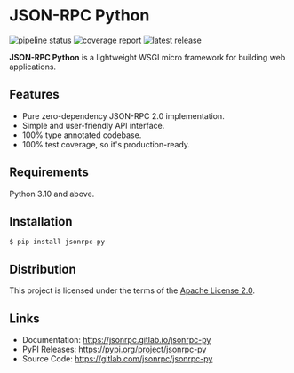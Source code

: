 JSON-RPC Python
===============
[![pipeline status][pipeline]][homepage]
[![coverage report][coverage]][homepage]
[![latest release][version]][pypi]

**JSON-RPC Python** is a lightweight WSGI micro framework for building web applications.

Features
--------

  * Pure zero-dependency JSON-RPC 2.0 implementation.
  * Simple and user-friendly API interface.
  * 100% type annotated codebase.
  * 100% test coverage, so it's production-ready.

Requirements
------------
Python 3.10 and above.

Installation
------------
```
$ pip install jsonrpc-py
```

Distribution
------------
This project is licensed under the terms of the [Apache License 2.0](LICENSE).

Links
-----

  * Documentation: <https://jsonrpc.gitlab.io/jsonrpc-py>
  * PyPI Releases: <https://pypi.org/project/jsonrpc-py>
  * Source Code: <https://gitlab.com/jsonrpc/jsonrpc-py>

[homepage]: <https://gitlab.com/jsonrpc/jsonrpc-py>
[pipeline]: <https://gitlab.com/jsonrpc/jsonrpc-py/badges/development/pipeline.svg?style=flat-square>
[coverage]: <https://gitlab.com/jsonrpc/jsonrpc-py/badges/development/coverage.svg?style=flat-square>
[pypi]: <https://pypi.org/project/jsonrpc-py>
[version]: <https://img.shields.io/pypi/v/jsonrpc-py?color=blue&style=flat-square>
